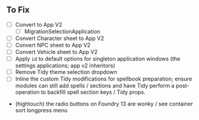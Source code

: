 ## To Fix

- [ ] Convert to App V2
  - [ ] MigrationSelectionApplication
- [ ] Convert Character sheet to App V2
- [ ] Convert NPC sheet to App V2
- [ ] Convert Vehicle sheet to App V2
- [ ] Apply `id` to default options for singleton application windows (the settings applications; app v2 inheritors)
- [ ] Remove Tidy theme selection dropdown
- [ ] Inline the custom Tidy modifications for spellbook preparation; ensure modules can still add spells / sections and have Tidy perform a post-operation to backfill spell section keys / Tidy props.
- (hightouch) the radio buttons on Foundry 13 are wonky / see container sort longpress menu
